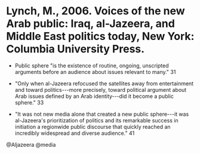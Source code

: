 # Lynch, M., 2006. Voices of the new Arab public: Iraq, al-Jazeera, and Middle East politics today, New York: Columbia University Press.

- Public sphere "is the existence of routine, ongoing, unscripted arguments before an audience about issues relevant to many." 31

- "Only when al-Jazeera refocused the satellites away from entertainment and toward politics---more precisely, toward political argument about Arab issues defined by an Arab identity---did it become a public sphere." 33

- "It was not new media alone that created a new public sphere---it was al-Jazeera's prioritization of politics and its remarkable success in initiation a regionwide public discourse that quickly reached an incredibly widespread and diverse audience." 41

@Aljazeera
@media
